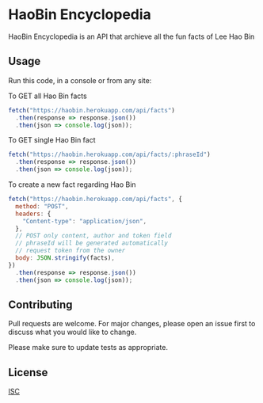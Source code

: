 # HaoBin Encyclopedia

HaoBin Encyclopedia is an API that archieve all the fun facts of Lee Hao Bin

## Usage

Run this code, in a console or from any site:

To GET all Hao Bin facts

```javascript
fetch("https://haobin.herokuapp.com/api/facts")
  .then(response => response.json())
  .then(json => console.log(json));
```

To GET single Hao Bin fact

```javascript
fetch("https://haobin.herokuapp.com/api/facts/:phraseId")
  .then(response => response.json())
  .then(json => console.log(json));
```

To create a new fact regarding Hao Bin

```javascript
fetch("https://haobin.herokuapp.com/api/facts", {
  method: "POST",
  headers: {
    "Content-type": "application/json",
  },
  // POST only content, author and token field
  // phraseId will be generated automatically
  // request token from the owner
  body: JSON.stringify(facts),
})
  .then(response => response.json())
  .then(json => console.log(json));
```

## Contributing

Pull requests are welcome. For major changes, please open an issue first to discuss what you would like to change.

Please make sure to update tests as appropriate.

## License

[ISC](https://choosealicense.com/licenses/isc/)

